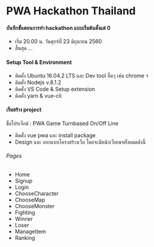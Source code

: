 # PWA Hackathon Thailand

#### บันทึกขั้นตอนการทำ hackathon แบบเริ่มต้นตั้งแต่ 0
- เริ่ม 20.00 น. วันศุกร์ที่ 23 มิถุนายน 2560
- สิ้นสุด ...

#### Setup Tool & Environment
- ติดตั้ง Ubuntu 16.04.2 LTS และ Dev tool อื่นๆ เช่น chrome ฯ
- ติดตั้ง Nodejs v.8.1.2
- ติดตั้ง VS Code & Setup extension 
- ติดตั้ง yarn & vue-cli

#### เริ่มสร้าง project 
ชื่อโปรเจ็กต์ : PWA Game Turnbased On/Off Line
- ติดตั้ง vue pwa และ install package
- Design และ ออกแบบโครงสร้างเว็บ โดยจะมีหน้าเว็บเพจทั้งหมดดังนี้

###### Pages
- Home
- Signup
- Login
- ChooseCharacter
- ChooseMap
- ChooseMonster
- Fighting
- Winner
- Loser
- ManageItem
- Ranking